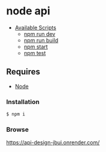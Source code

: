 # node api

-   [Available Scripts](#available-scripts)
    -   [npm run dev](#npm-run-dev)
    -   [npm run build](#npm-run-build)
    -   [npm start](#npm-start)
    -   [npm test](#npm-test)

## Requires

-   [Node](https://nodejs.org/en/download)

### Installation

```bash
$ npm i
```

### Browse

https://api-design-jbui.onrender.com/
